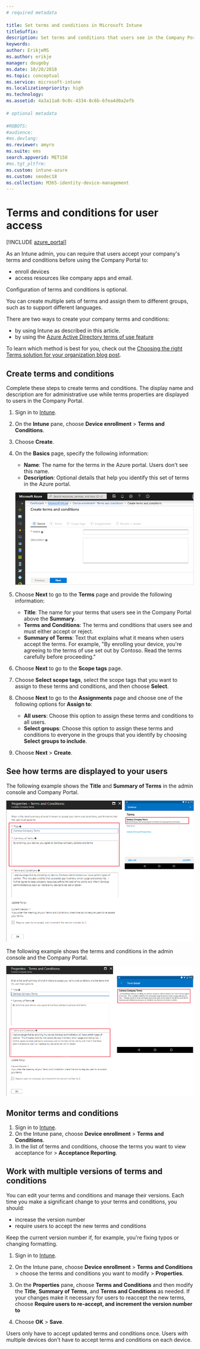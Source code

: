 ```yaml
---
# required metadata

title: Set terms and conditions in Microsoft Intune
titleSuffix: 
description: Set terms and conditions that users see in the Company Portal for Intune.
keywords:
author: ErikjeMS
ms.author: erikje
manager: dougeby
ms.date: 10/20/2018
ms.topic: conceptual
ms.service: microsoft-intune
ms.localizationpriority: high
ms.technology:
ms.assetid: 4a3a11a8-9c0c-4334-8c6b-6fea4d0a2efb

# optional metadata

#ROBOTS:
#audience:
#ms.devlang:
ms.reviewer: amyro
ms.suite: ems
search.appverid: MET150
#ms.tgt_pltfrm:
ms.custom: intune-azure
ms.custom: seodec18
ms.collection: M365-identity-device-management
---
```


# Terms and conditions for user access

[!INCLUDE [azure_portal](../includes/azure_portal.md)]

As an Intune admin, you can require that users accept your company's terms and conditions before using the Company Portal to:
- enroll devices
- access resources like company apps and email.

Configuration of terms and conditions is optional.

You can create multiple sets of terms and assign them to different groups, such as to support different languages.

There are two ways to create your company terms and conditions:
- by using Intune as described in this article.
- by using the [Azure Active Directory terms of use feature](https://docs.microsoft.com/azure/active-directory/governance/active-directory-tou)

To learn which method is best for you, check out the [Choosing the right Terms solution for your organization blog post](https://go.microsoft.com/fwlink/?linkid=2010506&clcid=0x409). 

## Create terms and conditions
Complete these steps to create terms and conditions. The display name and description are for administrative use while terms properties are displayed to users in the Company Portal.

1. Sign in to [Intune](https://go.microsoft.com/fwlink/?linkid=2090973).
2. On the **Intune** pane, choose **Device enrollment** > **Terms and Conditions**.
3. Choose **Create**.
4. On the **Basics** page, specify the following information:

   - **Name**: The name for the terms in the Azure portal. Users don't see this name.
   - **Description**: Optional details that help you identify this set of terms in the Azure portal.

    ![Screenshot of the Azure portal showing the Basics page for terms and conditions](./media/terms-and-conditions-create/terms-basics-page.png)

5. Choose **Next** to go to the **Terms** page and provide the following information:

   - **Title**: The name for your terms that users see in the Company Portal above the **Summary**.
   - **Terms and Conditions**: The terms and conditions that users see and must either accept or reject.
   - **Summary of Terms**: Text that explains what it means when users accept the terms. For example, "By enrolling your device, you're agreeing to the terms of use set out by Contoso. Read the terms carefully before proceeding."

6. Choose **Next** to go to the **Scope tags** page.

7. Choose **Select scope tags**, select the scope tags that you want to assign to these terms and conditions, and then choose **Select**. 

8. Choose **Next** to go to the **Assignments** page and choose one of the following options for **Assign to**:
    - **All users**: Choose this option to assign these terms and conditions to all users.
    - **Select groups**: Choose this option to assign these terms and conditions to everyone in the groups that you identify by choosing **Select groups to include**.

9. Choose **Next** > **Create**.

## See how terms are displayed to your users
The following example shows the **Title** and **Summary of Terms** in the admin console and Company Portal.

![Screenshot of the Title and Summary of Terms in the admin console and Company Portal.](./media/terms-and-conditions-create/terms-summary-terms.png)

The following example shows the terms and conditions in the admin console and the Company Portal.

![Screenshot of terms and conditions in the admin console and Company Portal.](./media/terms-and-conditions-create/terms-properties-terms.png)


## Monitor terms and conditions

1. Sign in to [Intune](https://go.microsoft.com/fwlink/?linkid=2090973). 
1. On the Intune pane, choose **Device enrollment** > **Terms and Conditions**.
2. In the list of terms and conditions, choose the terms you want to view acceptance for > **Acceptance Reporting**.

## Work with multiple versions of terms and conditions
You can edit your terms and conditions and manage their versions. Each time you make a significant change to your terms and conditions, you should:
- increase the version number
- require users to accept the new terms and conditions

Keep the current version number if, for example, you're fixing typos or changing formatting.

1. Sign in to [Intune](https://go.microsoft.com/fwlink/?linkid=2090973).

2. On the Intune pane, choose **Device enrollment** > **Terms and Conditions** > choose the terms and conditions you want to modify > **Properties**.

4. On the **Properties** pane, choose **Terms and Conditions** and then modify the **Title**, **Summary of Terms**, and **Terms and Conditions** as needed. If your changes make it necessary for users to reaccept the new terms, choose **Require users to re-accept, and increment the version number to**

4. Choose **OK** > **Save**.

Users only have to accept updated terms and conditions once. Users with multiple devices don't have to accept terms and conditions on each device.

